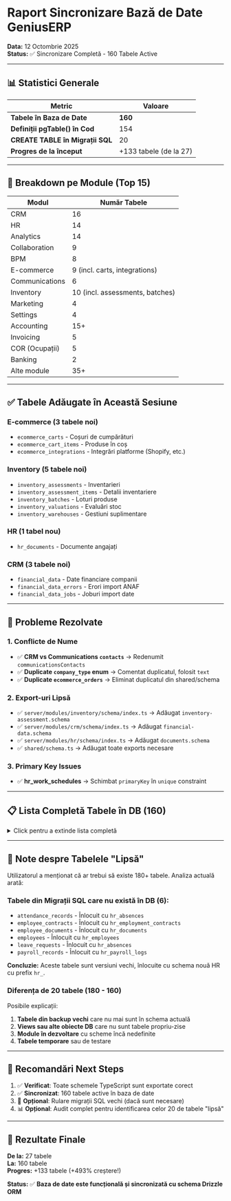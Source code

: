 # Raport Sincronizare Bază de Date GeniusERP

**Data:** 12 Octombrie 2025  
**Status:** ✅ Sincronizare Completă - 160 Tabele Active

---

## 📊 Statistici Generale

| Metric | Valoare |
|--------|---------|
| **Tabele în Baza de Date** | **160** |
| **Definiții pgTable() în Cod** | 154 |
| **CREATE TABLE în Migrații SQL** | 20 |
| **Progres de la început** | +133 tabele (de la 27) |

---

## 🎯 Breakdown pe Module (Top 15)

| Modul | Număr Tabele |
|-------|--------------|
| CRM | 16 |
| HR | 14 |
| Analytics | 14 |
| Collaboration | 9 |
| BPM | 8 |
| E-commerce | 9 (incl. carts, integrations) |
| Communications | 6 |
| Inventory | 10 (incl. assessments, batches) |
| Marketing | 4 |
| Settings | 4 |
| Accounting | 15+ |
| Invoicing | 5 |
| COR (Ocupații) | 5 |
| Banking | 2 |
| Alte module | 35+ |

---

## ✅ Tabele Adăugate în Această Sesiune

### E-commerce (3 tabele noi)
- `ecommerce_carts` - Coșuri de cumpărături
- `ecommerce_cart_items` - Produse în coș
- `ecommerce_integrations` - Integrări platforme (Shopify, etc.)

### Inventory (5 tabele noi)
- `inventory_assessments` - Inventarieri
- `inventory_assessment_items` - Detalii inventariere
- `inventory_batches` - Loturi produse
- `inventory_valuations` - Evaluări stoc
- `inventory_warehouses` - Gestiuni suplimentare

### HR (1 tabel nou)
- `hr_documents` - Documente angajați

### CRM (3 tabele noi)
- `financial_data` - Date financiare companii
- `financial_data_errors` - Erori import ANAF
- `financial_data_jobs` - Joburi import date

---

## 🔧 Probleme Rezolvate

### 1. Conflicte de Nume
- ✅ **CRM vs Communications `contacts`** → Redenumit `communicationsContacts`
- ✅ **Duplicate `company_type` enum** → Comentat duplicatul, folosit `text`
- ✅ **Duplicate `ecommerce_orders`** → Eliminat duplicatul din shared/schema

### 2. Export-uri Lipsă
- ✅ `server/modules/inventory/schema/index.ts` → Adăugat `inventory-assessment.schema`
- ✅ `server/modules/crm/schema/index.ts` → Adăugat `financial-data.schema`
- ✅ `server/modules/hr/schema/index.ts` → Adăugat `documents.schema`
- ✅ `shared/schema.ts` → Adăugat toate exports necesare

### 3. Primary Key Issues
- ✅ **hr_work_schedules** → Schimbat `primaryKey` în `unique` constraint

---

## 📋 Lista Completă Tabele în DB (160)

<details>
<summary>Click pentru a extinde lista completă</summary>

1. account_balances
2. account_classes
3. account_groups
4. account_mappings
5. accounts
6. admin_actions
7. alert_history
8. anaf_company_data
9. analytic_accounts
10. analytics_alerts
11. analytics_anomalies
12. analytics_anomaly_rules
13. analytics_dashboards
14. analytics_inventory_optimization
15. analytics_metrics
16. analytics_prediction_results
17. analytics_predictive_models
18. analytics_purchasing_recommendations
19. analytics_reports
20. analytics_scenario_results
21. analytics_scenarios
22. analytics_seasonal_patterns
23. analytics_time_series_data
24. api_keys
25. audit_logs
26. bank_accounts
27. bank_transactions
28. bi_business_units
29. bi_cost_allocations
30. bi_cost_centers
31. bpm_api_connections
32. bpm_approvals
33. bpm_process_instances
34. bpm_processes
35. bpm_scheduled_jobs
36. bpm_step_executions
37. bpm_step_templates
38. bpm_triggers
39. cash_registers
40. cash_transactions
41. chart_of_accounts
42. collaboration_activities
43. collaboration_messages
44. collaboration_notes
45. collaboration_notifications
46. collaboration_task_assignments
47. collaboration_task_status_history
48. collaboration_task_watchers
49. collaboration_tasks
50. collaboration_threads
51. communications_channel_configs
52. communications_contacts
53. communications_message_access
54. communications_messages
55. communications_thread_access
56. communications_threads
57. companies
58. company_licenses
59. configurations
60. cor_major_groups
61. cor_minor_groups
62. cor_occupations
63. cor_submajor_groups
64. cor_subminor_groups
65. cost_allocation_history
66. crm_activities
67. crm_companies
68. crm_contacts
69. crm_customer_tags
70. crm_customers
71. crm_deal_tags
72. crm_deals
73. crm_email_templates
74. crm_pipelines
75. crm_revenue_forecasts
76. crm_sales_quotas
77. crm_scoring_rules
78. crm_segments
79. crm_stage_history
80. crm_stages
81. crm_tags
82. dashboard_views
83. document_counters
84. document_versions
85. documents
86. ecommerce_cart_items ⭐ NOU
87. ecommerce_carts ⭐ NOU
88. ecommerce_integrations ⭐ NOU
89. ecommerce_order_items
90. ecommerce_orders
91. ecommerce_shopify_collections
92. ecommerce_shopify_products
93. ecommerce_shopify_variants
94. ecommerce_transactions
95. financial_data ⭐ NOU
96. financial_data_errors ⭐ NOU
97. financial_data_jobs ⭐ NOU
98. fiscal_periods
99. fx_rates
100. health_checks
101. hr_absences
102. hr_anaf_export_logs
103. hr_commission_structures
104. hr_departments
105. hr_documents ⭐ NOU
106. hr_employee_commissions
107. hr_employee_drafts
108. hr_employees
109. hr_employment_contracts
110. hr_job_positions
111. hr_payroll_logs
112. hr_revisal_export_logs
113. hr_settings
114. hr_work_schedules
115. integrations
116. inventory_assessment_items ⭐ NOU
117. inventory_assessments ⭐ NOU
118. inventory_batches ⭐ NOU
119. inventory_categories
120. inventory_products
121. inventory_stock
122. inventory_stock_movements
123. inventory_units
124. inventory_valuations ⭐ NOU
125. inventory_warehouses ⭐ NOU
126. invoice_details
127. invoice_items
128. invoice_lines
129. invoice_numbering_settings
130. invoice_payments
131. invoices
132. journal_entries
133. journal_lines
134. journal_types
135. ledger_entries
136. ledger_lines
137. licenses
138. marketing_campaign_messages
139. marketing_campaign_segments
140. marketing_campaign_templates
141. marketing_campaigns
142. metrics_history
143. model_training_history
144. permissions
145. predictive_models
146. predictive_scenarios
147. report_execution_history
148. role_permissions
149. roles
150. scenario_results
151. settings_feature_toggles
152. settings_global
153. settings_ui_themes
154. settings_user_preferences
155. setup_steps
156. synthetic_accounts
157. system_configs
158. user_roles
159. users
160. warehouses

</details>

---

## 📝 Note despre Tabelele "Lipsă"

Utilizatorul a menționat că ar trebui să existe 180+ tabele. Analiza actuală arată:

### Tabele din Migrații SQL care nu există în DB (6):
- `attendance_records` - Înlocuit cu `hr_absences`
- `employee_contracts` - Înlocuit cu `hr_employment_contracts`
- `employee_documents` - Înlocuit cu `hr_documents`
- `employees` - Înlocuit cu `hr_employees`
- `leave_requests` - Înlocuit cu `hr_absences`
- `payroll_records` - Înlocuit cu `hr_payroll_logs`

**Concluzie:** Aceste tabele sunt versiuni vechi, înlocuite cu schema nouă HR cu prefix `hr_`.

### Diferența de 20 tabele (180 - 160)

Posibile explicații:
1. **Tabele din backup vechi** care nu mai sunt în schema actuală
2. **Views sau alte obiecte DB** care nu sunt tabele propriu-zise
3. **Module în dezvoltare** cu scheme încă nedefinite
4. **Tabele temporare** sau de testare

---

## 🚀 Recomandări Next Steps

1. ✅ **Verificat**: Toate schemele TypeScript sunt exportate corect
2. ✅ **Sincronizat**: 160 tabele active în baza de date
3. 🔄 **Opțional**: Rulare migrații SQL vechi (dacă sunt necesare)
4. 📊 **Opțional**: Audit complet pentru identificarea celor 20 de tabele "lipsă"

---

## 🎉 Rezultate Finale

**De la:** 27 tabele  
**La:** 160 tabele  
**Progres:** +133 tabele (+493% creștere!)  

**Status:** ✅ **Baza de date este funcțională și sincronizată cu schema Drizzle ORM**


